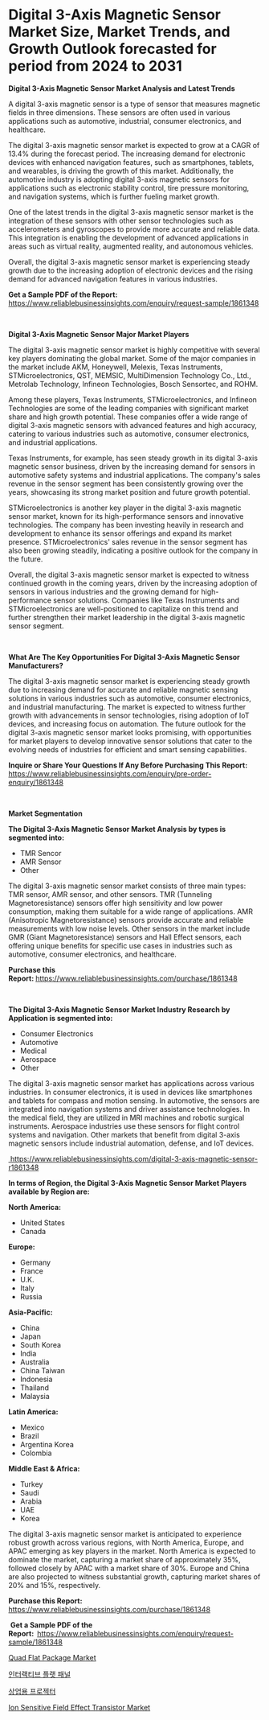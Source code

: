 <p><h1>Digital 3-Axis Magnetic Sensor Market Size, Market Trends, and Growth Outlook forecasted for period from 2024 to 2031</h1></p><p><strong>Digital 3-Axis Magnetic Sensor Market Analysis and Latest Trends</strong></p>
<p><p>A digital 3-axis magnetic sensor is a type of sensor that measures magnetic fields in three dimensions. These sensors are often used in various applications such as automotive, industrial, consumer electronics, and healthcare.</p><p>The digital 3-axis magnetic sensor market is expected to grow at a CAGR of 13.4% during the forecast period. The increasing demand for electronic devices with enhanced navigation features, such as smartphones, tablets, and wearables, is driving the growth of this market. Additionally, the automotive industry is adopting digital 3-axis magnetic sensors for applications such as electronic stability control, tire pressure monitoring, and navigation systems, which is further fueling market growth.</p><p>One of the latest trends in the digital 3-axis magnetic sensor market is the integration of these sensors with other sensor technologies such as accelerometers and gyroscopes to provide more accurate and reliable data. This integration is enabling the development of advanced applications in areas such as virtual reality, augmented reality, and autonomous vehicles.</p><p>Overall, the digital 3-axis magnetic sensor market is experiencing steady growth due to the increasing adoption of electronic devices and the rising demand for advanced navigation features in various industries.</p></p>
<p><strong>Get a Sample PDF of the Report:&nbsp;</strong> <a href="https://www.reliablebusinessinsights.com/enquiry/request-sample/1861348">https://www.reliablebusinessinsights.com/enquiry/request-sample/1861348</a></p>
<p>&nbsp;</p>
<p><strong>Digital 3-Axis Magnetic Sensor Major Market Players</strong></p>
<p><p>The digital 3-axis magnetic sensor market is highly competitive with several key players dominating the global market. Some of the major companies in the market include AKM, Honeywell, Melexis, Texas Instruments, STMicroelectronics, QST, MEMSIC, MultiDimension Technology Co., Ltd., Metrolab Technology, Infineon Technologies, Bosch Sensortec, and ROHM.</p><p>Among these players, Texas Instruments, STMicroelectronics, and Infineon Technologies are some of the leading companies with significant market share and high growth potential. These companies offer a wide range of digital 3-axis magnetic sensors with advanced features and high accuracy, catering to various industries such as automotive, consumer electronics, and industrial applications.</p><p>Texas Instruments, for example, has seen steady growth in its digital 3-axis magnetic sensor business, driven by the increasing demand for sensors in automotive safety systems and industrial applications. The company's sales revenue in the sensor segment has been consistently growing over the years, showcasing its strong market position and future growth potential.</p><p>STMicroelectronics is another key player in the digital 3-axis magnetic sensor market, known for its high-performance sensors and innovative technologies. The company has been investing heavily in research and development to enhance its sensor offerings and expand its market presence. STMicroelectronics' sales revenue in the sensor segment has also been growing steadily, indicating a positive outlook for the company in the future.</p><p>Overall, the digital 3-axis magnetic sensor market is expected to witness continued growth in the coming years, driven by the increasing adoption of sensors in various industries and the growing demand for high-performance sensor solutions. Companies like Texas Instruments and STMicroelectronics are well-positioned to capitalize on this trend and further strengthen their market leadership in the digital 3-axis magnetic sensor segment.</p></p>
<p>&nbsp;</p>
<p><strong>What Are The Key Opportunities For Digital 3-Axis Magnetic Sensor Manufacturers?</strong></p>
<p><p>The digital 3-axis magnetic sensor market is experiencing steady growth due to increasing demand for accurate and reliable magnetic sensing solutions in various industries such as automotive, consumer electronics, and industrial manufacturing. The market is expected to witness further growth with advancements in sensor technologies, rising adoption of IoT devices, and increasing focus on automation. The future outlook for the digital 3-axis magnetic sensor market looks promising, with opportunities for market players to develop innovative sensor solutions that cater to the evolving needs of industries for efficient and smart sensing capabilities.</p></p>
<p><strong>Inquire or Share Your Questions If Any Before Purchasing This Report:</strong> <a href="https://www.reliablebusinessinsights.com/enquiry/pre-order-enquiry/1861348">https://www.reliablebusinessinsights.com/enquiry/pre-order-enquiry/1861348</a></p>
<p>&nbsp;</p>
<p><strong>Market Segmentation</strong></p>
<p><strong>The Digital 3-Axis Magnetic Sensor Market Analysis by types is segmented into:</strong></p>
<p><ul><li>TMR Sencor</li><li>AMR Sensor</li><li>Other</li></ul></p>
<p><p>The digital 3-axis magnetic sensor market consists of three main types: TMR sensor, AMR sensor, and other sensors. TMR (Tunneling Magnetoresistance) sensors offer high sensitivity and low power consumption, making them suitable for a wide range of applications. AMR (Anisotropic Magnetoresistance) sensors provide accurate and reliable measurements with low noise levels. Other sensors in the market include GMR (Giant Magnetoresistance) sensors and Hall Effect sensors, each offering unique benefits for specific use cases in industries such as automotive, consumer electronics, and healthcare.</p></p>
<p><strong>Purchase this Report:&nbsp;</strong><a href="https://www.reliablebusinessinsights.com/purchase/1861348">https://www.reliablebusinessinsights.com/purchase/1861348</a></p>
<p>&nbsp;</p>
<p><strong>The Digital 3-Axis Magnetic Sensor Market Industry Research by Application is segmented into:</strong></p>
<p><ul><li>Consumer Electronics</li><li>Automotive</li><li>Medical</li><li>Aerospace</li><li>Other</li></ul></p>
<p><p>The digital 3-axis magnetic sensor market has applications across various industries. In consumer electronics, it is used in devices like smartphones and tablets for compass and motion sensing. In automotive, the sensors are integrated into navigation systems and driver assistance technologies. In the medical field, they are utilized in MRI machines and robotic surgical instruments. Aerospace industries use these sensors for flight control systems and navigation. Other markets that benefit from digital 3-axis magnetic sensors include industrial automation, defense, and IoT devices.</p></p>
<p><a href="https://www.reliablebusinessinsights.com/digital-3-axis-magnetic-sensor-r1861348">&nbsp;https://www.reliablebusinessinsights.com/digital-3-axis-magnetic-sensor-r1861348</a></p>
<p><strong>In terms of Region, the Digital 3-Axis Magnetic Sensor Market Players available by Region are:</strong></p>
<p>
    <p> <strong> North America: </strong>
        <ul>
            <li>United States</li>
            <li>Canada</li>
        </ul>
        </p> 
    <p> <strong> Europe: </strong>
        <ul>
            <li>Germany</li>
            <li>France</li>
            <li>U.K.</li>
            <li>Italy</li>
            <li>Russia</li>
        </ul>
        </p> 
    <p> <strong> Asia-Pacific: </strong>
        <ul>
            <li>China</li>
            <li>Japan</li>
            <li>South Korea</li>
            <li>India</li>
            <li>Australia</li>
            <li>China Taiwan</li>
            <li>Indonesia</li>
            <li>Thailand</li>
            <li>Malaysia</li>
        </ul>
        </p> 
    <p> <strong> Latin America: </strong>
        <ul>
            <li>Mexico</li>
            <li>Brazil</li>
            <li>Argentina Korea</li>
            <li>Colombia</li>
        </ul>
        </p> 
    <p> <strong> Middle East & Africa: </strong>
        <ul>
            <li>Turkey</li>
            <li>Saudi</li>
            <li>Arabia</li>
            <li>UAE</li>
            <li>Korea</li>
        </ul>
    </p>
    </p>
<p><p>The digital 3-axis magnetic sensor market is anticipated to experience robust growth across various regions, with North America, Europe, and APAC emerging as key players in the market. North America is expected to dominate the market, capturing a market share of approximately 35%, followed closely by APAC with a market share of 30%. Europe and China are also projected to witness substantial growth, capturing market shares of 20% and 15%, respectively.</p></p>
<p><strong>Purchase this Report: </strong><a href="https://www.reliablebusinessinsights.com/purchase/1861348">https://www.reliablebusinessinsights.com/purchase/1861348</a></p>
<p>&nbsp;<strong>Get a Sample PDF of the Report:&nbsp;&nbsp;</strong><a href="https://www.reliablebusinessinsights.com/enquiry/request-sample/1861348">https://www.reliablebusinessinsights.com/enquiry/request-sample/1861348</a></p>
<p><strong></strong></p>
<p><p><a href="https://github.com/refatkhan11277/Market-Research-Report-List-1/blob/main/quad-flat-package-market.md">Quad Flat Package Market</a></p><p><a href="https://github.com/camron674/Market-Research-Report-List-1/blob/main/9898081158141.md">인터랙티브 플랫 패널</a></p><p><a href="https://github.com/BrettWeberrt8767765/Market-Research-Report-List-2/blob/main/5085282158140.md">상업용 프로젝터</a></p><p><a href="https://github.com/ikahanika44/Market-Research-Report-List-1/blob/main/ion-sensitive-field-effect-transistor-market.md">Ion Sensitive Field Effect Transistor Market</a></p></p>